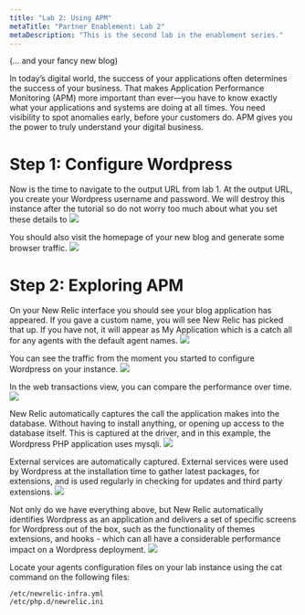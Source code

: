 ```yaml
---
title: "Lab 2: Using APM"
metaTitle: "Partner Enablement: Lab 2"
metaDescription: "This is the second lab in the enablement series."
---
```


(... and your fancy new blog)

In today’s digital world, the success of your applications often determines the success of your business. That makes Application Performance Monitoring (APM) more important than ever—you have to know exactly what your applications and systems are doing at all times. You need visibility to spot anomalies early, before your customers do. APM gives you the power to truly understand your digital business.

# Step 1: Configure Wordpress
Now is the time to navigate to the output URL from lab 1. At the output URL, you create your Wordpress username and password. We will destroy this instance after the tutorial so do not worry too much about what you set these details to
![](https://i.imgur.com/aFZVfLH.png)

You should also visit the homepage of your new blog and generate some browser traffic.
![](https://i.imgur.com/3jHHVwo.png)

# Step 2: Exploring APM
On your New Relic interface you should see your blog application has appeared. If you gave a custom name, you will see New Relic has picked that up. If you have not, it will appear as My Application which is a catch all for any agents with the default agent names.
![](https://i.imgur.com/zJzoLKm.png)

You can see the traffic from the moment you started to configure Wordpress on your instance.
![](https://i.imgur.com/D173yg6.png)

In the web transactions view, you can compare the performance over time.
![](https://i.imgur.com/rzTM58g.png)

New Relic automatically captures the call the application makes into the database. Without having to install anything, or opening up access to the database itself. This is captured at the driver, and in this example, the Wordpress PHP application uses mysqli.
![](https://i.imgur.com/SId1m9E.png)

External services are automatically captured. External services were used by Wordpress at the installation time to gather latest packages, for extensions, and is used regularly in checking for updates and third party extensions.
![](https://i.imgur.com/tRXsFcl.png)

Not only do we have everything above, but New Relic automatically identifies Wordpress as an application and delivers a set of specific screens for Wordpress out of the box, such as the functionality of themes extensions, and hooks - which can all have a considerable performance impact on a Wordpress deployment.
![](https://i.imgur.com/sWbjwqh.png)

Locate your agents configuration files on your lab instance using the cat command on the following files:

```
/etc/newrelic-infra.yml
/etc/php.d/newrelic.ini
```